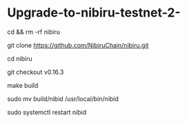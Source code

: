 # Upgrade-to-nibiru-testnet-2-


cd && rm -rf nibiru

git clone https://github.com/NibiruChain/nibiru.git

cd nibiru

git checkout v0.16.3

make build

sudo mv build/nibid /usr/local/bin/nibid

sudo systemctl restart nibid

